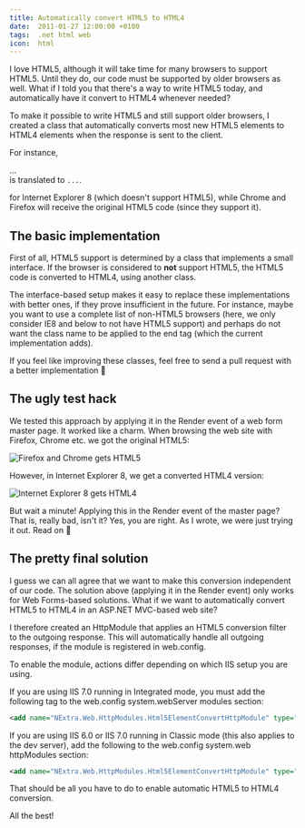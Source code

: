 ```yaml
---
title: Automatically convert HTML5 to HTML4
date:  2011-01-27 12:00:00 +0100
tags:  .net html web
icon:  html
---
```


I love HTML5, although it will take time for many browsers to support HTML5. 
Until they do, our code must be supported by older browsers as well. What if
I told you that there's a way to write HTML5 today, and automatically have it
convert to HTML4 whenever needed?

To make it possible to write HTML5 and still support older browsers, I created a
class that automatically converts most new HTML5 elements to HTML4 elements when
the response is sent to the client.

For instance, <nav>...</nav> is translated to `...`.

for Internet Explorer 8 (which doesn't support HTML5), while Chrome and Firefox
will receive the original HTML5 code (since they support it).


## The basic implementation

First of all, HTML5 support is determined by a class that implements a small
interface. If the browser is considered to **not** support HTML5, the HTML5 code
is converted to HTML4, using another class.

The interface-based setup makes it easy to replace these implementations with
better ones, if they prove insufficient in the future. For instance, maybe you
want to use a complete list of non-HTML5 browsers (here, we only consider IE8
and below to not have HTML5 support) and perhaps do not want the class name to be
applied to the end tag (which the current implementation adds).

If you feel like improving these classes, feel free to send a pull request with a
better implementation 🙂


## The ugly test hack

We tested this approach by applying it in the Render event of a web form master
page. It worked like a charm. When browsing the web site with Firefox, Chrome
etc. we got the original HTML5:

![Firefox and Chrome gets HTML5](/assets/blog/2011/2011-01-27-1.png)

However, in Internet Explorer 8, we get a converted HTML4 version:

![Internet Explorer 8 gets HTML4](/assets/blog/2011/2011-01-27-2.png)

But wait a minute! Applying this in the Render event of the master page? That is,
really bad, isn't it? Yes, you are right. As I wrote, we were just trying it out.
Read on 🙂


## The pretty final solution

I guess we can all agree that we want to make this conversion independent of our
code. The solution above (applying it in the Render event) only works for Web
Forms-based solutions. What if we want to automatically convert HTML5 to HTML4 in
an ASP.NET MVC-based web site?

I therefore created an HttpModule that applies an HTML5 conversion filter to the
outgoing response. This will automatically handle all outgoing responses, if the
module is registered in web.config.

To enable the module, actions differ depending on which IIS setup you are using.

If you are using IIS 7.0 running in Integrated mode, you must add the following
tag to the web.config system.webServer modules section:

```xml
<add name="NExtra.Web.HttpModules.Html5ElementConvertHttpModule" type="NExtra.Web.HttpModules.Html5ElementConvertHttpModule, NExtra, Version=2.0.0.0, Culture=neutral" />
```

If you are using IIS 6.0 or IIS 7.0 running in Classic mode (this also applies to
the dev server), add the following to the web.config system.web httpModules section:

```xml
<add name="NExtra.Web.HttpModules.Html5ElementConvertHttpModule" type="NExtra.Web.HttpModules.Html5ElementConvertHttpModule, NExtra, Version=2.0.0.0, Culture=neutral" />
```

That should be all you have to do to enable automatic HTML5 to HTML4 conversion.

All the best!

